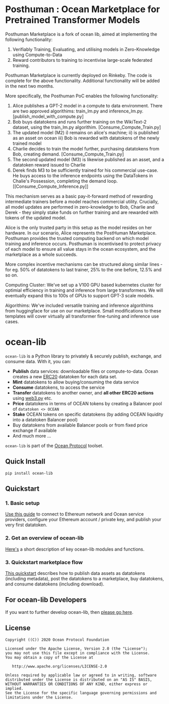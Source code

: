 

# Posthuman : Ocean Marketplace for Pretrained Transformer Models

Posthuman Marketplace is a fork of ocean lib, aimed at implementing the following functionality:
1. Verifiably Training, Evaluating, and utilising models in Zero-Knowledge using Compute-to-Data
2. Reward contributors to training to incentivise large-scale federated training.

Posthuman Marketplace is currently deployed on Rinkeby. The code is complete for the above functionality. Additional functionality will be added in the next two months.

More specifically, the Posthuman PoC enables the following functionality:

1. Alice publishes a GPT-2 model in a compute to data environment. There are two approved algorithims: train_lm.py and inference_lm.py. [publish_model_with_compute.py]
2. Bob buys datatokens and runs further training on the WikiText-2 dataset, using the train_lm.py algorithim. [Consume_Compute_Train.py]
3. The updated model (M2) 
i) remains on alice's machine;
ii) is published as an asset on ocean
iii) Bob is rewarded with datatokens of the newly trained model
4. Charlie decides to train the model further, purchasing datatokens from Bob, creating demand. [Consume_Compute_Train.py]
5. The second updated model (M3) is likewise published as an asset, and a datatoken reward issued to Charlie
6. Derek finds M3 to be sufficiently trained for his commercial use-case. He buys access to the inference endpoints using the DataTokens in Chalie's Possession, completing the demand loop. [[Consume_Compute_Inference.py]]

This mechanism serves as a basic pay-it-forward method of rewarding intermediate trainers before a model reaches commercial utility. Crucially, all model updates are performed in zero-knowledge to Bob, Charlie and Derek - they simply stake funds on further training and are rewarded with tokens of the updated model.

Alice is the only trusted party in this setup as the model resides on her hardware. In our scenario, Alice represents the PostHuman Marketplace. Posthuman provides the trusted computing backend on which model training and inference occurs. Posthuman is incentivised to protect privacy of each model to ensure all value stays in the ocean ecosystem, and the marketplace as a whole succeeds.

More complex incentive mechanisms can be structured along similar lines - for eg. 50% of datatokens to last trainer, 25% to the one before, 12.5% and so on.


Computing Cluster:
We've set up a V100 GPU based kubernetes cluster for optimial efficiency in training and inference from large transformers. We will eventually expand this to 100s of GPUs to support GPT-3 scale models.

Algorithims:
We've included versatile training and inference algorithims from huggingface for use on our marketplace. Small modifications to these templates will cover virtually all transformer fine-tuning and inference use cases.



# ocean-lib

`ocean-lib` is a Python library to privately & securely publish, exchange, 
and consume data. With it, you can:
* **Publish** data services: downloadable files or compute-to-data. 
Ocean creates a new [ERC20](https://github.com/ethereum/EIPs/blob/7f4f0377730f5fc266824084188cc17cf246932e/EIPS/eip-20.md) 
datatoken for each data set.
* **Mint** datatokens to allow buying/consuming the data service
* **Consume** datatokens, to access the service
* **Transfer** datatokens to another owner, and **all other ERC20 actions** 
using [web3.py](https://web3py.readthedocs.io/en/stable/examples.html#working-with-an-erc20-token-contract) etc.
* **Price** datatokens in terms of OCEAN tokens by creating a Balancer pool of `datatoken <> OCEAN`
* **Stake** OCEAN tokens on specific datatokens (by adding OCEAN liquidity into a datatoken Balancer pool)
* Buy datatokens from available Balancer pools or from fixed price exchange if available
* And much more ...


`ocean-lib` is part of the [Ocean Protocol](https://www.oceanprotocol.com) toolset.

## Quick Install

```pip install ocean-lib```

## Quickstart

### 1. Basic setup

[Use this guide](READMEs/setup.md) to connect to Ethereum network and Ocean service providers, configure your Ethereum account / private key, and publish your very first datatoken.

### 2. Get an overview of ocean-lib

[Here's](READMEs/overview.md) a short description of key ocean-lib modules and functions.

### 3. Quickstart marketplace flow

[This quickstart](READMEs/marketplace_flow.md) describes how to publish data assets as datatokens (including metadata), post the datatokens to a marketplace, buy datatokens, and consume datatokens (including download).

## For ocean-lib Developers

If you want to further develop ocean-lib, then [please go here](READMEs/developers.md).

## License

```
Copyright ((C)) 2020 Ocean Protocol Foundation

Licensed under the Apache License, Version 2.0 (the "License");
you may not use this file except in compliance with the License.
You may obtain a copy of the License at

   http://www.apache.org/licenses/LICENSE-2.0

Unless required by applicable law or agreed to in writing, software
distributed under the License is distributed on an "AS IS" BASIS,
WITHOUT WARRANTIES OR CONDITIONS OF ANY KIND, either express or implied.
See the License for the specific language governing permissions and
limitations under the License.
```
